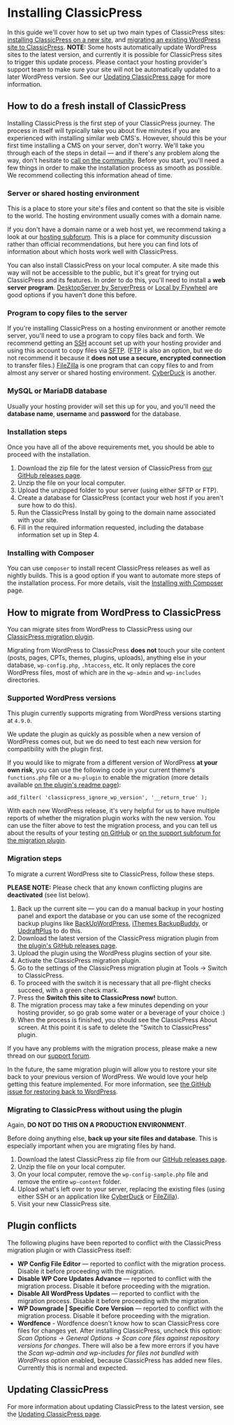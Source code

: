 # Installing ClassicPress

In this guide we'll cover how to set up two main types of ClassicPress sites: [installing ClassicPress on a new site](#fresh-install), and [migrating an existing WordPress site to ClassicPress](#migrate-classicpress).
**NOTE:** Some hosts automatically update WordPress sites to the latest version, and currently it is possible for ClassicPress sites to trigger this update process. Please contact your hosting provider's support team to make sure your site will not be automatically updated to a later WordPress version. See our [Updating ClassicPress page](https://docs.classicpress.net/updating-classicpress/#automatic-updates-from-web-hosts) for more information.

<h2 id="fresh-install">How to do a fresh install of ClassicPress</h2>

Installing ClassicPress is the first step of your ClassicPress journey. The process in itself will typically take you about five minutes if you are experienced with installing similar web CMS's. However, should this be your first time installing a CMS on your server, don't worry. We'll take you through each of the steps in detail — and if there's any problem along the way, don't hesitate to [call on the community](https://docs.classicpress.net/faq-support/). Before you start, you'll need a few things in order to make the installation process as smooth as possible. We recommend collecting this information ahead of time.

### Server or shared hosting environment

This is a place to store your site's files and content so that the site is visible to the world. The hosting environment usually comes with a domain name.

If you don't have a domain name or a web host yet, we recommend taking a look at our [hosting subforum](https://forums.classicpress.net/c/general-discussion/hosting-forum). This is a place for community discussion rather than official recommendations, but here you can find lots of information about which hosts work well with ClassicPress.

You can also install ClassicPress on your local computer. A site made this way will not be accessible to the public, but it's great for trying out ClassicPress and its features. In order to do this, you'll need to install a **web server program**. [DesktopServer by ServerPress](https://serverpress.com/) or [Local by Flywheel](https://local.getflywheel.com/) are good options if you haven't done this before.

### Program to copy files to the server

If you're installing ClassicPress on a hosting environment or another remote server, you'll need to use a program to copy files back and forth. We recommend getting an [SSH](https://en.wikipedia.org/wiki/Secure_Shell) account set up with your hosting provider and using this account to copy files via [SFTP](https://en.wikipedia.org/wiki/SSH_File_Transfer_Protocol). ([FTP](https://en.wikipedia.org/wiki/File_Transfer_Protocol) is also an option, but we do not recommend it because it **does not use a secure, encrypted connection** to transfer files.) [FileZilla](https://filezilla-project.org/) is one program that can copy files to and from almost any server or shared hosting environment. [CyberDuck](https://cyberduck.io/download/) is another.

### MySQL or MariaDB database

Usually your hosting provider will set this up for you, and you'll need the **database name**, **username** and **password** for the database.

### Installation steps

Once you have all of the above requirements met, you should be able to proceed with the installation.

1. Download the zip file for the latest version of ClassicPress from [our GitHub releases page](https://github.com/ClassicPress/ClassicPress-release/releases/latest).
2. Unzip the file on your local computer.
3. Upload the unzipped folder to your server (using either SFTP or FTP).
4. Create a database for ClassicPress (contact your web host if you aren't sure how to do this).
5. Run the ClassicPress Install by going to the domain name associated with your site.
6. Fill in the required information requested, including the database information set up in Step 4.

### Installing with Composer

You can use `composer` to install recent ClassicPress releases as well as nightly builds. This is a good option if you want to automate more steps of the installation process. For more details, visit the [Installing with Composer](https://docs.classicpress.net/installing-classicpress/installing-with-composer/) page.

<h2 id="migrate-classicpress">How to migrate from WordPress to ClassicPress</h2>

You can migrate sites from WordPress to ClassicPress using our [ClassicPress migration plugin](https://github.com/ClassicPress/ClassicPress-Migration-Plugin/releases/latest).

Migrating from WordPress to ClassicPress **does not** touch your site content (posts, pages, CPTs, themes, plugins, uploads), anything else in your database, `wp-config.php`, `.htaccess`, etc. It only replaces the core WordPress files, most of which are in the `wp-admin` and `wp-includes` directories.

### Supported WordPress versions

This plugin currently supports migrating from WordPress versions starting at `4.9.0`.

We update the plugin as quickly as possible when a new version of WordPress comes out, but we do need to test each new version for compatibility with the plugin first.

If you would like to migrate from a different version of WordPress **at your own risk**, you can use the following code in your current theme's `functions.php` file or a `mu-plugin` to enable the migration (more details available [on the plugin's readme page](https://github.com/ClassicPress/ClassicPress-Migration-Plugin#how-can-i-use-this-plugin-with-an-unsupported-version-of-wordpress)):

`add_filter( 'classicpress_ignore_wp_version', '__return_true' );`

With each new WordPress release, it's very helpful for us to have multiple reports of whether the migration plugin works with the new version. You can use the filter above to test the migration process, and you can tell us about the results of your testing [on GitHub](https://github.com/ClassicPress/ClassicPress-Migration-Plugin/issues) or [on the support subforum for the migration plugin](https://forums.classicpress.net/c/support/migration-plugin).

### Migration steps

To migrate a current WordPress site to ClassicPress, follow these steps.

**PLEASE NOTE:** Please check that any known conflicting plugins are **deactivated** (see list below).

1. Back up the current site — you can do a manual backup in your hosting panel and export the database or you can use some of the recognized backup plugins like [BackUpWordPress](https://wordpress.org/plugins/backupwordpress/), [iThemes BackupBuddy](https://ithemes.com/purchase/backupbuddy/), or [UpdraftPlus](https://updraftplus.com/) to do this.
2. Download the latest version of the ClassicPress migration plugin from [the plugin's GitHub releases page](https://github.com/ClassicPress/ClassicPress-Migration-Plugin/releases/latest).
3. Upload the plugin using the WordPress plugins section of your site.
4. Activate the ClassicPress migration plugin.
5. Go to the settings of the ClassicPress migration plugin at Tools -&gt; Switch to ClassicPress.
6. To proceed with the switch it is necessary that all pre-flight checks succeed, with a green check mark.
7. Press the **Switch this site to ClassicPress now!** button.
8. The migration process may take a few minutes depending on your hosting provider, so go grab some water or a beverage of your choice :)
9. When the process is finished, you should see the ClassicPress About screen. At this point it is safe to delete the "Switch to ClassicPress" plugin.

If you have any problems with the migration process, please make a new thread on our [support forum](https://forums.classicpress.net/c/support/migration-plugin).

In the future, the same migration plugin will allow you to restore your site back to your previous version of WordPress. We would love your help getting this feature implemented. For more information, see [the GitHub issue for restoring back to WordPress](https://github.com/ClassicPress/ClassicPress-Migration-Plugin/issues/27).

### Migrating to ClassicPress without using the plugin

Again, **DO NOT DO THIS ON A PRODUCTION ENVIRONMENT**.

Before doing anything else, **back up your site files and database**. This is especially important when you are migrating files by hand.

1. Download the latest ClassicPress zip file from our [GitHub releases page](https://github.com/ClassicPress/ClassicPress-release/releases).
2. Unzip the file on your local computer.
3. On your local computer, remove the `wp-config-sample.php` file and remove the entire `wp-content` folder.
4. Upload what's left over to your server, replacing the existing files (using either SSH or an application like [CyberDuck](https://cyberduck.io/download/) or [FileZilla](https://filezilla-project.org/)).
5. Visit your new ClassicPress site.

## Plugin conflicts

The following plugins have been reported to conflict with the ClassicPress migration plugin or with ClassicPress itself:

* **WP Config File Editor** — reported to conflict with the migration process. Disable it before proceeding with the migration.
* **Disable WP Core Updates Advance** — reported to conflict with the migration process. Disable it before proceeding with the migration.
* **Disable All WordPress Updates** — reported to conflict with the migration process. Disable it before proceeding with the migration.
* **WP Downgrade | Specific Core Version** — reported to conflict with the migration process. Disable it before proceeding with the migration.
* **Wordfence** - Wordfence doesn't know how to scan ClassicPress core files for changes yet. After installing ClassicPress, uncheck this option: *Scan Options → General Options → Scan core files against repository versions for changes*. There will also be a few more errors if you have the *Scan wp-admin and wp-includes for files not bundled with WordPress* option enabled, because ClassicPress has added new files. Currently this is normal and expected.

## Updating ClassicPress

For more information about updating ClassicPress to the latest version, see the [Updating ClassicPress page](https://docs.classicpress.net/updating-classicpress/).
